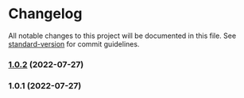 # Changelog

All notable changes to this project will be documented in this file. See [standard-version](https://github.com/conventional-changelog/standard-version) for commit guidelines.

### [1.0.2](https://github.com/HuangYongXuan/bytenode-file-webpack-plugin/compare/v1.0.1...v1.0.2) (2022-07-27)

### 1.0.1 (2022-07-27)
